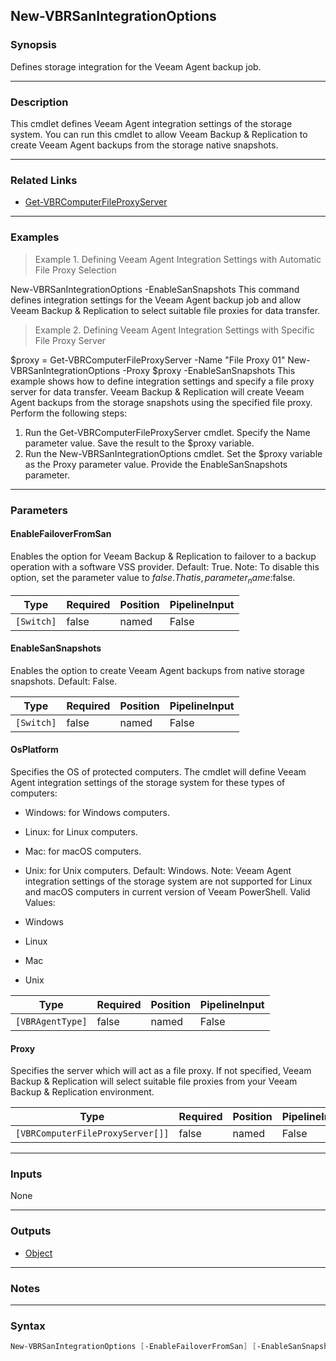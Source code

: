 New-VBRSanIntegrationOptions
----------------------------

### Synopsis
Defines storage integration for the Veeam Agent backup job.

---

### Description

This cmdlet defines Veeam Agent integration settings of the storage system.
You can run this cmdlet to allow Veeam Backup & Replication to create Veeam Agent backups from the storage native snapshots.

---

### Related Links
* [Get-VBRComputerFileProxyServer](Get-VBRComputerFileProxyServer)

---

### Examples
> Example 1. Defining Veeam Agent Integration Settings with Automatic File Proxy Selection

New-VBRSanIntegrationOptions -EnableSanSnapshots
This command defines integration settings for the Veeam Agent backup job and allow Veeam Backup & Replication to select suitable file proxies for data transfer.
> Example 2. Defining Veeam Agent Integration Settings with Specific File Proxy Server

$proxy = Get-VBRComputerFileProxyServer -Name "File Proxy 01"
New-VBRSanIntegrationOptions -Proxy $proxy -EnableSanSnapshots
This example shows how to define integration settings and specify a file proxy server for data transfer. Veeam Backup & Replication will create Veeam Agent backups from the storage snapshots using the specified file proxy.
Perform the following steps:
1. Run the Get-VBRComputerFileProxyServer cmdlet. Specify the Name parameter value. Save the result to the $proxy variable.
2. Run the New-VBRSanIntegrationOptions cmdlet. Set the $proxy variable as the Proxy parameter value. Provide the EnableSanSnapshots parameter.

---

### Parameters
#### **EnableFailoverFromSan**
Enables the option for Veeam Backup & Replication to failover to a backup operation with a software VSS provider.
Default: True.
Note: To disable this option, set the parameter value to $false. That is, parameter_name:$false.

|Type      |Required|Position|PipelineInput|
|----------|--------|--------|-------------|
|`[Switch]`|false   |named   |False        |

#### **EnableSanSnapshots**
Enables the option to create Veeam Agent backups from native storage snapshots.
Default: False.

|Type      |Required|Position|PipelineInput|
|----------|--------|--------|-------------|
|`[Switch]`|false   |named   |False        |

#### **OsPlatform**
Specifies the OS of protected computers. The cmdlet will define Veeam Agent integration settings of the storage system for these types of computers:
* Windows: for Windows computers.
* Linux: for Linux computers.
* Mac: for macOS computers.
* Unix: for Unix computers.
Default: Windows.
Note: Veeam Agent integration settings of the storage system are not supported for Linux and macOS computers in current version of Veeam PowerShell.
Valid Values:

* Windows
* Linux
* Mac
* Unix

|Type            |Required|Position|PipelineInput|
|----------------|--------|--------|-------------|
|`[VBRAgentType]`|false   |named   |False        |

#### **Proxy**
Specifies the server which will act as a file proxy.
If not specified, Veeam Backup & Replication will select suitable file proxies from your Veeam Backup & Replication environment.

|Type                            |Required|Position|PipelineInput|
|--------------------------------|--------|--------|-------------|
|`[VBRComputerFileProxyServer[]]`|false   |named   |False        |

---

### Inputs
None

---

### Outputs
* [Object](https://learn.microsoft.com/en-us/dotnet/api/System.Object)

---

### Notes

---

### Syntax
```PowerShell
New-VBRSanIntegrationOptions [-EnableFailoverFromSan] [-EnableSanSnapshots] [-OsPlatform {Windows | Linux | Mac | Unix}] [-Proxy <VBRComputerFileProxyServer[]>] [<CommonParameters>]
```
